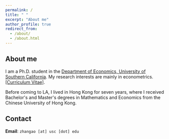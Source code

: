 ```yaml
---
permalink: /
title: " "
excerpt: "About me"
author_profile: true
redirect_from: 
  - /about/
  - /about.html
---
```


## About me

I am a Ph.D. student in the [Department of Economics, University of Southern California](https://dornsife.usc.edu/econ/about-us/). My research interests are mainly in econometrics. [[Curriculum Vitae]](https://zhan-gao.github.io/cv.pdf).

Before coming to LA, I lived in Hong Kong for seven years, where I received Bachelor's and Master's degrees in Mathematics and Economics from the Chinese University of Hong Kong.

## Contact

**Email**: `zhangao [at] usc [dot] edu`